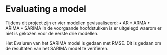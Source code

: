 # Evaluating a model
Tijdens dit project zijn er vier modellen gevisualiseerd:
•	AR
•	ARMA
•	ARIMA
•	SARIMA
In de voorgaande hoofdstukken is er uitgelegd waarom er niet is gekozen voor de eerste drie modellen. 

Het Evaluren van het SARIMA model is gedaan met RMSE.  Dit is gedaan om de resultaten van het SARIMA model te verifiëren.

